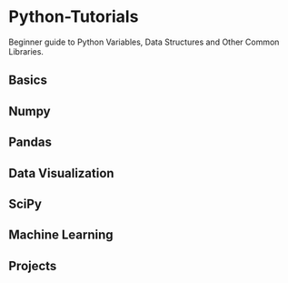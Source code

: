 # Python-Tutorials
Beginner guide to Python Variables, Data Structures and Other Common Libraries.
## Basics
## Numpy
## Pandas
## Data Visualization
## SciPy
## Machine Learning
## Projects

